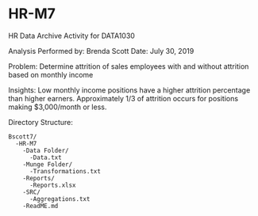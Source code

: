 # HR-M7
HR Data Archive Activity for DATA1030

Analysis Performed by: Brenda Scott
Date: July 30, 2019

Problem: Determine attrition of sales employees with and without attrition based on monthly income

Insights: Low monthly income positions have a higher attrition percentage than higher earners. Approximately 1/3 of attrition occurs for positions making $3,000/month or less.

Directory Structure: 

    Bscott7/
      -HR-M7
        -Data Folder/
          -Data.txt
        -Munge Folder/
          -Transformations.txt
        -Reports/
          -Reports.xlsx
        -SRC/
          -Aggregations.txt
        -ReadME.md
